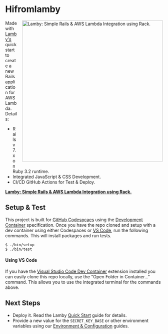 # Hifromlamby

<a href="https://lamby.cloud"><img src="https://raw.githubusercontent.com/rails-lambda/lamby/master/images/social2.png" alt="Lamby: Simple Rails & AWS Lambda Integration using Rack." align="right" width="450" style="margin-left:1rem;margin-bottom:1rem;" /></a>

Made with [Lamby's](https://lamby.cloud/docs/quick_start) quick start to create a new Rails application for AWS Lambda. Details:

- Rails v7.x on Ruby 3.2 runtime.
- Integrated JavaScript & CSS Development.
- CI/CD GitHub Actions for Test & Deploy.

**[Lamby: Simple Rails & AWS Lambda Integration using Rack.](https://lamby.cloud)**

## Setup & Test

This project is built for [GitHub Codespcaes](https://github.com/features/codespaces) using the [Development Container](https://containers.dev) specification. Once you have the repo cloned and setup with a dev container using either Codespaces or [VS Code](#using-vs-code), run the following commands. This will install packages and run tests.

```shell
$ ./bin/setup
$ ./bin/test
```

#### Using VS Code

If you have the [Visual Studio Code Dev Container](https://marketplace.visualstudio.com/items?itemName=ms-vscode-remote.remote-containers) extension installed you can easily clone this repo locally, use the "Open Folder in Container..." command. This allows you to use the integrated terminal for the commands above.

## Next Steps

- Deploy it. Read the Lamby [Quick Start](https://lamby.cloud/docs/quick_start) guide for details.
- Provide a new value for the `SECRET_KEY_BASE` or other environment variables using our [Environment & Configuration](https://lamby.cloud/docs/environment_and_configuration) guides.
